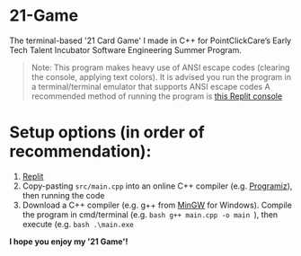 # 21-Game
The terminal-based '21 Card Game' I made in C++ for PointClickCare’s Early Tech Talent Incubator Software Engineering Summer Program.

> Note: This program makes heavy use of ANSI escape codes (clearing the console, applying text colors). It is advised you run the program in a terminal/terminal emulator that supports ANSI escape codes
> A recommended method of running the program is [this Replit console](https://replit.com/@johnmannul/21-Game?v=1)

# Setup options (in order of recommendation):
1. [Replit](https://replit.com/@johnmannul/21-Game?v=1)
2. Copy-pasting ```src/main.cpp``` into an online C++ compiler (e.g. [Programiz](https://www.programiz.com/cpp-programming/online-compiler/)), then running the code
3. Download a C++ compiler (e.g. g++ from [MinGW](https://github.com/niXman/mingw-builds-binaries/releases) for Windows). Compile the program in cmd/terminal (e.g. ```bash
g++ main.cpp -o main
```), then execute (e.g. ```bash
.\main.exe```

**I hope you enjoy my '21 Game'!**
